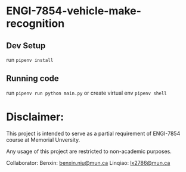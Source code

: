 # ENGI-7854-vehicle-make-recognition

## Dev Setup
run `pipenv install`

## Running code

run `pipenv run python main.py` or create virtual env `pipenv shell`


# Disclaimer:
 This project is intended to serve as a partial requirement of ENGI-7854 course at Memorial Unversity.
 
 Any usage of this project are restricted to non-academic purposes.
 
 Collaborator: Benxin: benxin.niu@mun.ca
               Linqiao: lx2786@mun.ca
